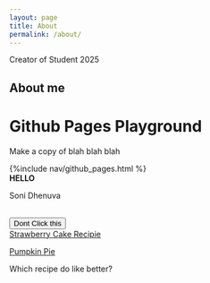 ```yaml
---
layout: page
title: About
permalink: /about/
---
```


Creator of Student 2025

## About me

# Github Pages Playground
<p>Make a copy of blah blah blah</p>
{%include nav/github_pages.html %}








<html> 

<div> 
<strong> HELLO </strong>
<p> Soni Dhenuva </p>
<br>
<button> Dont Click this </button>
</div>


<div> 
<a href="https://sallysbakingaddiction.com/strawberry-cake/"> Strawberry Cake Recipie</a>

<a href="https://sallysbakingaddiction.com/the-great-pumpkin-pie-recipe/">Pumpkin Pie</a>
<p> Which recipe do like better? </p>
</div>


</html>


<br>
<br>
<br>
<br>

